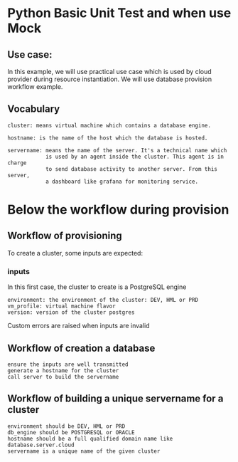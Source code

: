 # Python Basic Unit Test and when use Mock

## Use case:

In this example, we will use practical use case which  is used by cloud provider 
during resource instantiation. We will use database provision workflow example. 

## Vocabulary

    cluster: means virtual machine which contains a database engine.

    hostname: is the name of the host which the database is hosted.

    servername: means the name of the server. It's a technical name which
                is used by an agent inside the cluster. This agent is in charge
                to send database activity to another server. From this server,
                a dashboard like grafana for monitoring service.


Below the workflow during provision
====================================

## Workflow of provisioning

To create a cluster, some inputs are expected:

### inputs

In this first case, the cluster to create is a PostgreSQL engine

    environment: the environment of the cluster: DEV, HML or PRD
    vm_profile: virtual machine flavor
    version: version of the cluster postgres

Custom errors are raised when inputs are invalid


## Workflow of creation a database

    ensure the inputs are well transmitted
    generate a hostname for the cluster
    call server to build the servername
    
 
 ## Workflow of building a unique servername for a cluster

    environment should be DEV, HML or PRD
    db_engine should be POSTGRESQL or ORACLE
    hostname should be a full qualified domain name like database.server.cloud
    servername is a unique name of the given cluster
    